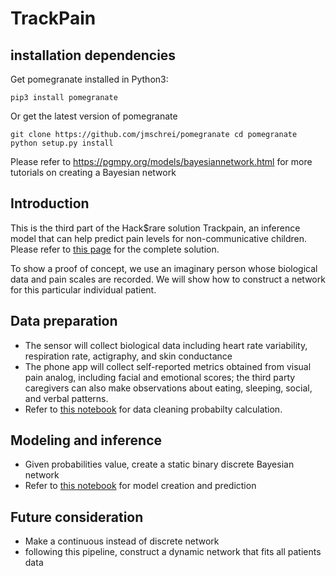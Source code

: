 # TrackPain

## installation dependencies

Get pomegranate installed in Python3:

`pip3 install pomegranate`

Or get the latest version of pomegranate

`git clone https://github.com/jmschrei/pomegranate
cd pomegranate
python setup.py install`


Please refer to https://pgmpy.org/models/bayesiannetwork.html for more tutorials on creating a Bayesian network

## Introduction

This is the third part of the Hack$rare solution Trackpain, an inference model that can help predict pain levels for non-communicative children. Please refer to [this page](https://www.synapse.org/#!Synapse:syn26015614/wiki/) for the complete solution.

To show a proof of concept, we use an imaginary person whose biological data and pain scales are recorded. We will show how to construct a network for this particular individual patient. 

## Data preparation

- The sensor will collect biological data including heart rate variability, respiration rate, actigraphy, and skin conductance
- The phone app will collect self-reported metrics obtained from visual pain analog, including facial and emotional scores; the third party caregivers can also make observations about eating, sleeping, social, and verbal patterns. 
- Refer to [this notebook](https://github.com/yjzhang3/TrackPain/blob/main/TrackPain-Bayesian-Preliminary.ipynb) for data cleaning probabilty calculation. 

## Modeling and inference
- Given probabilities value, create a static binary discrete Bayesian network
- Refer to [this notebook](https://github.com/yjzhang3/TrackPain/blob/main/TrackPain-Bayesian-Preliminary.ipynb) for model creation and prediction

## Future consideration 
- Make a continuous instead of discrete network
- following this pipeline, construct a dynamic network that fits all patients data



